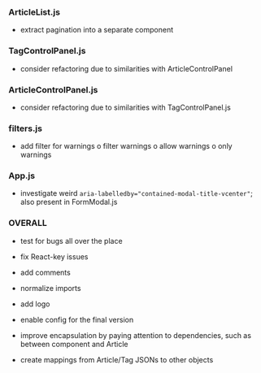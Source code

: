 ### ArticleList.js
- extract pagination into a separate component

### TagControlPanel.js
- consider refactoring due to similarities with ArticleControlPanel

### ArticleControlPanel.js
- consider refactoring due to similarities with TagControlPanel.js

### filters.js
- add filter for warnings
	o filter warnings
	o allow warnings
	o only warnings

### App.js
- investigate weird `aria-labelledby="contained-modal-title-vcenter"`; also present in FormModal.js

### OVERALL
- test for bugs all over the place
- fix React-key issues
- add comments
- normalize imports
- add logo
- enable config for the final version

- improve encapsulation by paying attention to dependencies, such as between component and Article
- create mappings from Article/Tag JSONs to other objects